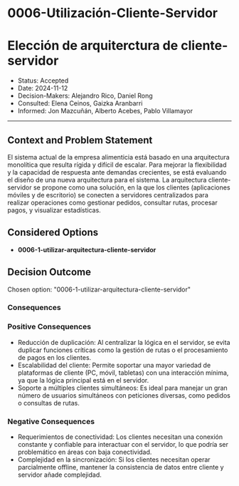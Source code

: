 # 0006-Utilización-Cliente-Servidor

# Elección de arquiterctura de cliente-servidor
* Status: Accepted
* Date: 2024-11-12
* Decision-Makers: Alejandro Rico, Daniel Rong
* Consulted: Elena Ceinos, Gaizka Aranbarri
* Informed: Jon Mazcuñán, Alberto Acebes, Pablo Villamayor
---

## Context and Problem Statement
El sistema actual de la empresa alimenticia está basado en una arquitectura monolítica que resulta rígida y difícil de escalar. Para mejorar la flexibilidad y la capacidad de respuesta ante demandas crecientes, se está evaluando el diseño de una nueva arquitectura para el sistema.
La arquitectura cliente-servidor se propone como una solución, en la que los clientes (aplicaciones móviles y de escritorio) se conecten a servidores centralizados para realizar operaciones como gestionar pedidos, consultar rutas, procesar pagos, y visualizar estadísticas.

## Considered Options

* **0006-1-utilizar-arquitectura-cliente-servidor**

## Decision Outcome

Chosen option: "0006-1-utilizar-arquitectura-cliente-servidor"

### Consequences

### Positive Consequences

* Reducción de duplicación: Al centralizar la lógica en el servidor, se evita duplicar funciones críticas como la gestión de rutas o el procesamiento de pagos en los clientes.
* Escalabilidad del cliente: Permite soportar una mayor variedad de plataformas de cliente (PC, móvil, tabletas) con una interacción mínima, ya que la lógica principal está en el servidor.
* Soporte a múltiples clientes simultáneos: Es ideal para manejar un gran número de usuarios simultáneos con peticiones diversas, como pedidos o consultas de rutas.


### Negative Consequences

* Requerimientos de conectividad: Los clientes necesitan una conexión constante y confiable para interactuar con el servidor, lo que podría ser problemático en áreas con baja conectividad.
* Complejidad en la sincronización: Si los clientes necesitan operar parcialmente offline, mantener la consistencia de datos entre cliente y servidor añade complejidad.

